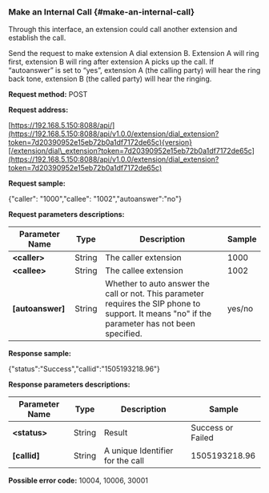 ### Make an Internal Call {#make-an-internal-call}

Through this interface, an extension could call another extension and establish the call.

Send the request to make extension A dial extension B. Extension A will ring first, extension B will ring after extension A picks up the call. If “autoanswer” is set to “yes”, extension A \(the calling party\) will hear the ring back tone, extension B \(the called party\) will hear the ringing.

**Request method:** POST

**Request address:**

[https://192.168.5.150:8088/api/](https://192.168.5.150:8088/api/v1.0.0/extension/dial_extension?token=7d20390952e15eb72b0a1df7172de65c){version}[/extension/dial\_extension?token=7d20390952e15eb72b0a1df7172de65c](https://192.168.5.150:8088/api/v1.0.0/extension/dial_extension?token=7d20390952e15eb72b0a1df7172de65c)

**Request sample:**

{"caller": "1000","callee": "1002","autoanswer":"no"}

**Request parameters descriptions:**

| **Parameter Name** | **Type** | **Description** | **Sample** |
| --- | --- | --- | --- |
| **&lt;caller&gt;** | String | The caller extension | 1000 |
| **&lt;callee&gt;** | String | The callee extension | 1002 |
| **\[autoanswer\]** | String | Whether to auto answer the call or not. This parameter requires the SIP phone to support. It means "no" if the parameter has not been specified. | yes/no |

**Response sample:**

{"status":"Success","callid":"1505193218.96"}

**Response parameters descriptions:**

| **Parameter Name** | **Type** | **Description** | **Sample** |
| --- | --- | --- | --- |
| **&lt;status&gt;** | String | Result | Success or Failed |
| **\[callid\]** | String | A unique Identifier for the call | 1505193218.96 |

**Possible error code:** 10004, 10006, 30001

